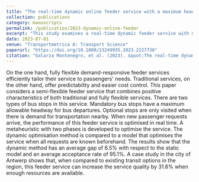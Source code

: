 ```yaml
---
title: "The real-time dynamic online feeder service with a maximum headway at mandatory stops"
collection: publications
category: manuscripts
permalink: /publication/2023-dynamic-online-feeder
excerpt: "This study examines a real-time dynamic feeder service with maximum headway constraints at mandatory stops."
date: 2023-07-01
venue: "Transportmetrica A: Transport Science"
paperurl: "https://doi.org/10.1080/23249935.2023.2227738"
citation: "Galarza Montenegro, et al. (2023). &quot;The real-time dynamic online feeder service with a maximum headway at mandatory stops.&quot; <i>Transportmetrica A: Transport Science<i>. https://doi.org/10.1080/23249935.2023.2227738"
---
```

On the one hand, fully flexible demand-responsive feeder services efficiently tailor their service to passengers' needs. Traditional services, on the other hand, offer predictability and easier cost control. This paper considers a semi-flexible feeder service that combines positive characteristics of both traditional and fully flexible services. There are two types of bus stops in this service. Mandatory bus stops have a maximum allowable headway for bus departures. Optional stops are only visited when there is demand for transportation nearby. When new passenger requests arrive, the performance of this feeder service is optimised in real time. A metaheuristic with two phases is developed to optimise the service. The dynamic optimisation method is compared to a model that optimises the service when all requests are known beforehand. The results show that the dynamic method has an average gap of 6.5% with respect to the static model and an average acceptance rate of 95.1%. A case study in the city of Antwerp shows that, when compared to existing transit options in the region, this feeder service can increase the service quality by 31.6% when enough resources are available.